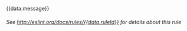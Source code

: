 {{data.message}}

###### See http://eslint.org/docs/rules/{{data.ruleId}} for details about this rule